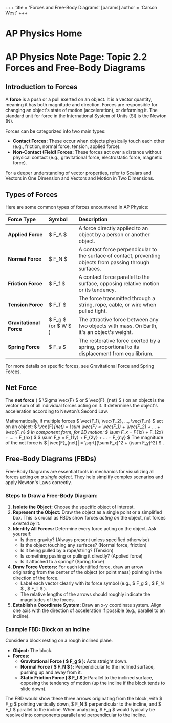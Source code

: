 +++
 title = 'Forces and Free-Body Diagrams'
[params]
	author = 'Carson West'
+++
# AP Physics Home
# AP Physics Note Page: Topic 2.2 Forces and Free-Body Diagrams

## Introduction to Forces

A **force** is a push or a pull exerted on an object. It is a vector quantity, meaning it has both magnitude and direction. Forces are responsible for changing an object's state of motion (acceleration), or deforming it. The standard unit for force in the International System of Units (SI) is the Newton (N).

Forces can be categorized into two main types:
*   **Contact Forces:** These occur when objects physically touch each other (e.g., friction, normal force, tension, applied force).
*   **Non-Contact (Field) Forces:** These forces act over a distance without physical contact (e.g., gravitational force, electrostatic force, magnetic force).

For a deeper understanding of vector properties, refer to Scalars and Vectors in One Dimension and Vectors and Motion in Two Dimensions.

## Types of Forces

Here are some common types of forces encountered in AP Physics:

| Force Type          | Symbol   | Description                                                                                              |
| :------------------ | :------- | :------------------------------------------------------------------------------------------------------- |
| **Applied Force**   |  $ F_A $     | A force directly applied to an object by a person or another object.                                     |
| **Normal Force**    |  $ F_N $     | A contact force perpendicular to the surface of contact, preventing objects from passing through surfaces. |
| **Friction Force**  |  $ F_f $     | A contact force parallel to the surface, opposing relative motion or its tendency.                       |
| **Tension Force**   |  $ F_T $     | The force transmitted through a string, rope, cable, or wire when pulled tight.                          |
| **Gravitational Force** |  $ F_g $  (or  $ W $ ) | The attractive force between any two objects with mass. On Earth, it's an object's weight.               |
| **Spring Force**    |  $ F_s $     | The restorative force exerted by a spring, proportional to its displacement from equilibrium.            |

For more details on specific forces, see Gravitational Force and Spring Forces.

## Net Force

The **net force** ( $ \Sigma \vec{F} $  or  $ \vec{F}_{net} $ ) on an object is the vector sum of all individual forces acting on it. It determines the object's acceleration according to Newton’s Second Law.

Mathematically, if multiple forces  $ \vec{F_1}, \vec{F_2}, ..., \vec{F_n} $  act on an object:
 $ 
\vec{F}_{net} = \sum \vec{F} = \vec{F_1} + \vec{F_2} + ... + \vec{F_n}
 $ 
In component form, for 2D motion:
 $ 
\sum F_x = F_{1x} + F_{2x} + ... + F_{nx}
 $ 
 $ 
\sum F_y = F_{1y} + F_{2y} + ... + F_{ny}
 $ 
The magnitude of the net force is  $ |\vec{F}_{net}| = \sqrt{(\sum F_x)^2 + (\sum F_y)^2} $ .

## Free-Body Diagrams (FBDs)

Free-Body Diagrams are essential tools in mechanics for visualizing all forces acting *on a single object*. They help simplify complex scenarios and apply Newton's Laws correctly.

### Steps to Draw a Free-Body Diagram:

1.  **Isolate the Object:** Choose the specific object of interest.
2.  **Represent the Object:** Draw the object as a single point or a simplified box. This is crucial as FBDs show forces *acting on* the object, not forces *exerted by* it.
3.  **Identify All Forces:** Determine every force acting on the object. Ask yourself:
    *   Is there gravity? (Always present unless specified otherwise)
    *   Is the object touching any surfaces? (Normal force, friction)
    *   Is it being pulled by a rope/string? (Tension)
    *   Is something pushing or pulling it directly? (Applied force)
    *   Is it attached to a spring? (Spring force)
4.  **Draw Force Vectors:** For each identified force, draw an arrow originating from the center of the object (or point mass) pointing in the direction of the force.
    *   Label each vector clearly with its force symbol (e.g.,  $ F_g $ ,  $ F_N $ ,  $ F_T $ ).
    *   The relative lengths of the arrows should roughly indicate the magnitudes of the forces.
5.  **Establish a Coordinate System:** Draw an x-y coordinate system. Align one axis with the direction of acceleration if possible (e.g., parallel to an incline).

### Example FBD: Block on an Incline

Consider a block resting on a rough inclined plane.
*   **Object:** The block.
*   **Forces:**
    *   **Gravitational Force ( $ F_g $ ):** Acts straight down.
    *   **Normal Force ( $ F_N $ ):** Perpendicular to the inclined surface, pushing up and away from it.
    *   **Static Friction Force ( $ F_f $ ):** Parallel to the inclined surface, opposing the tendency of motion (up the incline if the block tends to slide down).

The FBD would show these three arrows originating from the block, with  $ F_g $  pointing vertically down,  $ F_N $  perpendicular to the incline, and  $ F_f $  parallel to the incline. When analyzing,  $ F_g $  would typically be resolved into components parallel and perpendicular to the incline.